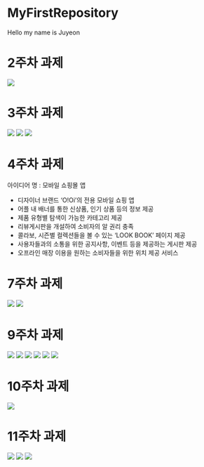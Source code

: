# MyFirstRepository

Hello my name is Juyeon

# 2주차 과제

<img width="" height="" src="./Png/week_2.png"></img>

# 3주차 과제

<img width="" height="" src="./Png/week_3_1.png"></img>
<img width="" height="" src="./Png/week_3_2.png"></img>
<img width="" height="" src="./Png/week_3_3.png"></img>

# 4주차 과제

아이디어 명 : 모바일 쇼핑몰 앱
- 디자이너 브랜드 ‘O!Oi’의 전용 모바일 쇼핑 앱
- 어플 내 배너를 통한 신상품, 인기 상품 등의 정보 제공
- 제품 유형별 탐색이 가능한 카테고리 제공
- 리뷰게시판을 개설하여 소비자의 알 권리 충족
- 콜라보, 시즌별 컬렉션들을 볼 수 있는 ‘LOOK BOOK’ 페이지 제공
- 사용자들과의 소통을 위한 공지사항, 이벤트 등을 제공하는 게시판 제공
- 오프라인 매장 이용을 원하는 소비자들을 위한 위치 제공 서비스

# 7주차 과제

<img width="" height="" src="./Png/week_7_1.png"></img>
<img width="" height="" src="./Png/week_7_2.png"></img>

# 9주차 과제

<img width="" height="" src="./Png/week_9_1.png"></img>
<img width="" height="" src="./Png/week_9_2.png"></img>
<img width="" height="" src="./Png/week_9_3.png"></img>
<img width="" height="" src="./Png/week_9_4.png"></img>
<img width="" height="" src="./Png/week_9_5.png"></img>
<img width="" height="" src="./Png/week_9_6.png"></img>

# 10주차 과제

<img width="" height="" src="./Png/week_10.png"></img>

# 11주차 과제

<img width="" height="" src="./Png/week_11_1.png"></img>
<img width="" height="" src="./Png/week_11_2.png"></img>
<img width="" height="" src="./Png/week_11_3.png"></img>
